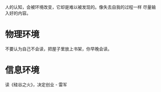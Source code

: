 
人的认知，会被环境改变，它却是难以被发现的。像失去自我的过程一样
尽量输入好的内容。
# 物理环境
不要认为自己不会读，把屋子里放上书架，你早晚会读。

# 信息环境
读《硅谷之火》，决定创业 - 雷军